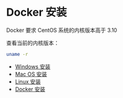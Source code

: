 # Docker 安装

Docker 要求 CentOS 系统的内核版本高于 3.10

查看当前的内核版本：

```sh
uname -r
```

- [Windows 安装](Windows/README.md)
- [Mac OS 安装](MacOS/README.md)
- [Linux 安装](Linux/README.md)
- [Docker 安装]()